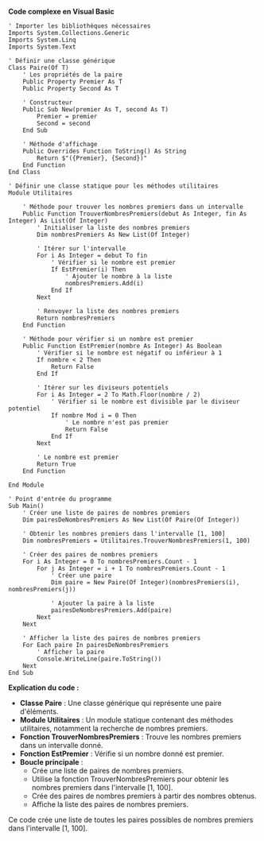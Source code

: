 **Code complexe en Visual Basic**

```visual basic
' Importer les bibliothèques nécessaires
Imports System.Collections.Generic
Imports System.Linq
Imports System.Text

' Définir une classe générique
Class Paire(Of T)
    ' Les propriétés de la paire
    Public Property Premier As T
    Public Property Second As T

    ' Constructeur
    Public Sub New(premier As T, second As T)
        Premier = premier
        Second = second
    End Sub

    ' Méthode d'affichage
    Public Overrides Function ToString() As String
        Return $"({Premier}, {Second})"
    End Function
End Class

' Définir une classe statique pour les méthodes utilitaires
Module Utilitaires

    ' Méthode pour trouver les nombres premiers dans un intervalle
    Public Function TrouverNombresPremiers(debut As Integer, fin As Integer) As List(Of Integer)
        ' Initialiser la liste des nombres premiers
        Dim nombresPremiers As New List(Of Integer)

        ' Itérer sur l'intervalle
        For i As Integer = debut To fin
            ' Vérifier si le nombre est premier
            If EstPremier(i) Then
                ' Ajouter le nombre à la liste
                nombresPremiers.Add(i)
            End If
        Next

        ' Renvoyer la liste des nombres premiers
        Return nombresPremiers
    End Function

    ' Méthode pour vérifier si un nombre est premier
    Public Function EstPremier(nombre As Integer) As Boolean
        ' Vérifier si le nombre est négatif ou inférieur à 1
        If nombre < 2 Then
            Return False
        End If

        ' Itérer sur les diviseurs potentiels
        For i As Integer = 2 To Math.Floor(nombre / 2)
            ' Vérifier si le nombre est divisible par le diviseur potentiel
            If nombre Mod i = 0 Then
                ' Le nombre n'est pas premier
                Return False
            End If
        Next

        ' Le nombre est premier
        Return True
    End Function

End Module

' Point d'entrée du programme
Sub Main()
    ' Créer une liste de paires de nombres premiers
    Dim pairesDeNombresPremiers As New List(Of Paire(Of Integer))

    ' Obtenir les nombres premiers dans l'intervalle [1, 100]
    Dim nombresPremiers = Utilitaires.TrouverNombresPremiers(1, 100)

    ' Créer des paires de nombres premiers
    For i As Integer = 0 To nombresPremiers.Count - 1
        For j As Integer = i + 1 To nombresPremiers.Count - 1
            ' Créer une paire
            Dim paire = New Paire(Of Integer)(nombresPremiers(i), nombresPremiers(j))

            ' Ajouter la paire à la liste
            pairesDeNombresPremiers.Add(paire)
        Next
    Next

    ' Afficher la liste des paires de nombres premiers
    For Each paire In pairesDeNombresPremiers
        ' Afficher la paire
        Console.WriteLine(paire.ToString())
    Next
End Sub
```

**Explication du code :**

* **Classe Paire** : Une classe générique qui représente une paire d'éléments.
* **Module Utilitaires** : Un module statique contenant des méthodes utilitaires, notamment la recherche de nombres premiers.
* **Fonction TrouverNombresPremiers** : Trouve les nombres premiers dans un intervalle donné.
* **Fonction EstPremier** : Vérifie si un nombre donné est premier.
* **Boucle principale** :
    * Crée une liste de paires de nombres premiers.
    * Utilise la fonction TrouverNombresPremiers pour obtenir les nombres premiers dans l'intervalle [1, 100].
    * Crée des paires de nombres premiers à partir des nombres obtenus.
    * Affiche la liste des paires de nombres premiers.

Ce code crée une liste de toutes les paires possibles de nombres premiers dans l'intervalle [1, 100].